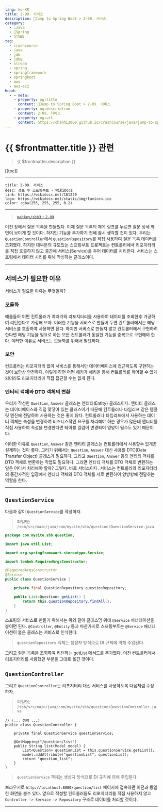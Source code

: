 ```yaml
---
lang: ko-KR
title: 2-09. 서비스
description: 🍃Jump to Spring Boot > 2-09. 서비스
category:
  - ☕️Java
  - 🍃Spring
  - 📦AWS
tag: 
  - crashcourse
  - java
  - jdk
  - jdk8
  - stream
  - spring
  - springframework
  - springboot
  - aws
  - aws-ec2
head:
  - - meta:
    - property: og:title
      content: 🍃Jump to Spring Boot > 2-09. 서비스
    - property: og:description
      content: 2-09. 서비스
    - property: og:url
      content: https://chanhi2000.github.io/crashcourse/java/jump-to-spring-boot/02I.html
---
```


# {{ $frontmatter.title }} 관련

> {{ $frontmatter.description }}

[[toc]]

---

```component VPCard
title: 2-09. 서비스
desc: 점프 투 스프링부트 - WikiDocs
link: https://wikidocs.net/161220
logo: https://wikidocs.net/static/img/favicon.ico
color: rgba(255, 255, 255, 0.2)
```

---

> [<FontIcon icon="iconfont icon-github"/> `pahkey/sbb3` - <FontIcon icon="iconfont icon-folder"/> `2-09`](https://github.com/pahkey/sbb3/tree/2-09)

<VidStack src="youtube/jeag544IJQ8"/>

이전 장에서 질문 목록을 만들었다. 이제 질문 목록의 제목 링크를 누르면 질문 상세 화면이 보이게 할 것이다. 하지만 기능을 추가하기 전에 잠시 생각할 것이 있다. 우리는 `QuestionController`에서 `QuestionRepository`를 직접 사용하여 질문 목록 데이터를 조회했다. 하지만 대부분의 규모있는 스프링부트 프로젝트는 컨트롤러에서 리포지터리를 직접 호출하지 않고 중간에 서비스(Service)를 두어 데이터를 처리한다. 서비스는 스프링에서 데이터 처리를 위해 작성하는 클래스이다.

---

## 서비스가 필요한 이유

서비스가 필요한 이유는 무엇일까?

### 모듈화

예를들어 어떤 컨트롤러가 여러개의 리포지터리를 사용하여 데이터를 조회한후 가공하여 리턴한다고 가정해 보자. 이러한 기능을 서비스로 만들어 두면 컨트롤러에서는 해당 서비스를 호출하여 사용하면 된다. 하지만 서비스로 만들지 않고 컨트롤러에서 구현하려 한다면 해당 기능을 필요로 하는 모든 컨트롤러가 동일한 기능을 중복으로 구현해야 한다. 이러한 이유로 서비스는 모듈화를 위해서 필요하다.

### 보안

컨트롤러는 리포지터리 없이 서비스를 통해서만 데이터베이스에 접근하도록 구현하는 것이 보안상 안전하다. 이렇게 하면 어떤 해커가 해킹을 통해 컨트롤러를 제어할 수 있게 되더라도 리포지터리에 직접 접근할 수는 없게 된다.

### 엔티티 객체와 DTO 객체의 변환

우리가 작성한 `Question`, `Answer` 클래스는 엔티티(Entity) 클래스이다. 엔티티 클래스는 데이터베이스와 직접 맞닿아 있는 클래스이기 때문에 컨트롤러나 타임리프 같은 템플릿 엔진에 전달하여 사용하는 것은 좋지 않다. 컨트롤러나 타임리프에서 사용하는 데이터 객체는 속성을 변경하여 비즈니스적인 요구를 처리해야 하는 경우가 많은데 엔티티를 직접 사용하여 속성을 변경한다면 테이블 컬럼이 변경되어 엉망이 될수도 있기 때문이다.

이러한 이유로 `Question`, `Answer` 같은 엔티티 클래스는 컨트롤러에서 사용할수 없게끔 설계하는 것이 좋다. 그러기 위해서는 `Question`, `Answer` 대신 사용할 DTO(Data Transfer Object) 클래스가 필요하다. 그리고 `Question`, `Answer` 등의 엔티티 객체를 DTO 객체로 변환하는 작업도 필요하다. 그러면 엔티티 객체를 DTO 객체로 변환하는 일은 어디서 처리해야 할까? 그렇다. 바로 서비스이다. 서비스는 컨트롤러와 리포지터리의 중간자적인 입장에서 엔티티 객체와 DTO 객체를 서로 변환하여 양방향에 전달하는 역할을 한다.

---

## `QuestionService`

다음과 같이 `QuestionService`를 작성하자.

> 파일명: <FontIcon icon="iconfont icon-folder"/>`/sbb/src/main/java/com/mysite/sbb/question/`<FontIcon icon="iconfont icon-java"/>`QuestionService.java`

```java
package com.mysite.sbb.question;

import java.util.List;

import org.springframework.stereotype.Service;

import lombok.RequiredArgsConstructor;

@RequiredArgsConstructor
@Service
public class QuestionService {

    private final QuestionRepository questionRepository;

    public List<Question> getList() {
        return this.questionRepository.findAll();
    }
}
```

스프링의 서비스로 만들기 위해서는 위와 같이 클래스명 위에 `@Service` 애너테이션을 붙이면 된다. `@Controller`, `@Entity` 등과 마찬가지로 스프링부트는 `@Service` 애너테이션이 붙은 클래스는 서비스로 인식한다.

> `questionRepository` 객체는 생성자 방식으로 DI 규칙에 의해 주입된다.

그리고 질문 목록을 조회하여 리턴하는 getList 메서드를 추가했다. 이전 컨트롤러에서 리포지터리를 사용했던 부분을 그대로 옮긴 것이다.

## `QuestionController`

그리고 `QuestionController`는 리포지터리 대신 서비스를 사용하도록 다음처럼 수정하자.

> 파일명: <FontIcon icon="iconfont icon-folder"/>`/sbb/src/main/java/com/mysite/sbb/question/`<FontIcon icon="iconfont icon-java"/>`QuestionController.java`

```java{4,8}
// (... 생략 ...)
public class QuestionController {

    private final QuestionService questionService;

    @GetMapping("/question/list")
    public String list(Model model) {
        List<Question> questionList = this.questionService.getList();
        model.addAttribute("questionList", questionList);
        return "question_list";
    }
}
```

> `questionService` 객체는 생성자 방식으로 DI 규칙에 의해 주입된다.

브라우저로 `http://localhost:8080/question/list` 페이지에 접속하면 이전과 동일한 화면을 볼수 있다. 앞으로 작성할 컨트롤러들도 리포지터리를 직접 사용하지 않고 `Controller -> Service -> Repository` 구조로 데이터를 처리할 것이다.

---

<TagLinks />